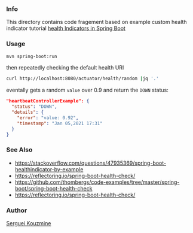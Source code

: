 ### Info

This directory contains code fragement based on example custom health indicator tutorial [health Indicators in Spring Boot](https://www.baeldung.com/spring-boot-health-indicators)

### Usage
```sh
mvn spring-boot:run
```
then repeatedly checking the default health URI
```sh
curl http://localhost:8080/actuator/health/random |jq '.'
```
eventally gets a random `value` over 0.9 and return the `DOWN` status:
```json
"heartbeatControllerExample": {
  "status": "DOWN",
  "details": {
	"error": "value: 0.92",
	"timestamp": "Jan 05,2021 17:31"
  }
}
```
### See Also
  * https://stackoverflow.com/questions/47935369/spring-boot-healthindicator-by-example
  * https://reflectoring.io/spring-boot-health-check/
  * https://github.com/thombergs/code-examples/tree/master/spring-boot/spring-boot-health-check
  * https://reflectoring.io/spring-boot-health-check/

### Author
[Serguei Kouzmine](kouzmine_serguei@yahoo.com)
